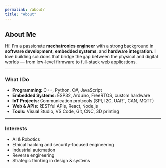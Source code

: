 ```yaml
---
permalink: /about/
title: "About"
---
```


## About Me

Hi! I'm a passionate **mechatronics engineer** with a strong background in **software development**, **embedded systems**, and **hardware integration**. I love building solutions that bridge the gap between the physical and digital worlds — from low-level firmware to full-stack web applications.

---

### What I Do

- **Programming:** C++, Python, C#, JavaScript  
- **Embedded Systems:** ESP32, Arduino, FreeRTOS, custom hardware  
- **IoT Projects:** Communication protocols (SPI, I2C, UART, CAN, MQTT)  
- **Web & APIs:** RESTful APIs, React, Node.js  
- **Tools:** Visual Studio, VS Code, Git, CNC, 3D printing

---

### Interests

- AI & Robotics  
- Ethical hacking and security-focused engineering  
- Industrial automation  
- Reverse engineering  
- Strategic thinking in design & systems
